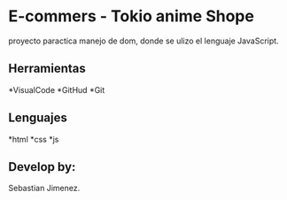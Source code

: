 # E-commers - Tokio anime Shope
proyecto paractica manejo de dom, donde se ulizo el lenguaje JavaScript.

## Herramientas
*VisualCode
*GitHud
*Git

## Lenguajes
*html
*css
*js 

## Develop by:
Sebastian Jimenez.